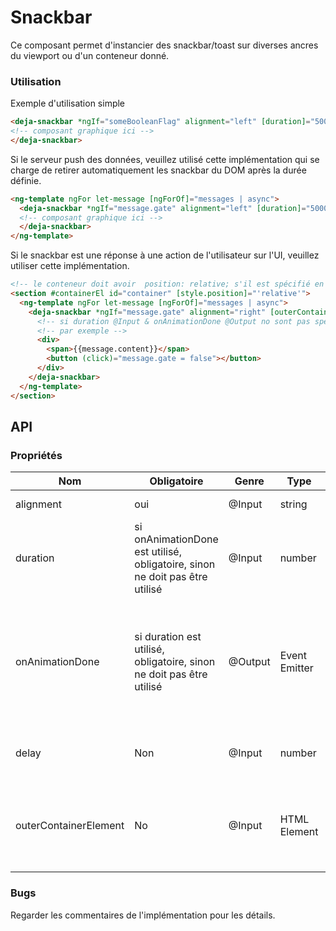# Snackbar
Ce composant permet d'instancier des snackbar/toast sur diverses ancres du viewport ou d'un conteneur donné.

### Utilisation
Exemple d'utilisation simple
```html
<deja-snackbar *ngIf="someBooleanFlag" alignment="left" [duration]="5000" (onAnimationDone)="message.gate = false">
<!-- composant graphique ici -->
</deja-snackbar>
```

Si le serveur push des données, veuillez utilisé cette implémentation qui se charge de retirer automatiquement les snackbar du DOM après la durée définie.
```html
<ng-template ngFor let-message [ngForOf]="messages | async">
  <deja-snackbar *ngIf="message.gate" alignment="left" [duration]="5000" (onAnimationDone)="message.gate = false">
  <!-- composant graphique ici -->
  </deja-snackbar>
</ng-template>
```

Si le snackbar est une réponse à une action de l'utilisateur sur l'UI, veuillez utiliser cette implémentation.
```html
<!-- le conteneur doit avoir  position: relative; s'il est spécifié en utilisant @Input outerContainerElement-->
<section #containerEl id="container" [style.position]="'relative'">
  <ng-template ngFor let-message [ngForOf]="messages | async">
    <deja-snackbar *ngIf="message.gate" alignment="right" [outerContainerElement]="containerEl">
      <!-- si duration @Input & onAnimationDone @Output no sont pas spécifiés, un Event Emitter externe doit être utilisé pour disposé du snackbar -->
      <!-- par exemple -->
      <div>
        <span>{{message.content}}</span>
        <button (click)="message.gate = false"></button>
      </div>
    </deja-snackbar>
  </ng-template>
</section>
```

## API
### Propriétés
<table>
    <thead>
        <tr>
            <th>Nom</th>
            <th>Obligatoire</th>
            <th>Genre</th>
            <th>Type</th>
            <th>Description</th>
        </tr>
    </thead>
    <tbody>
        <tr>
            <td>alignment</td>
            <td>oui</td>
            <td>@Input</td>
            <td>string</td>
            <td>spécifie l'ancre</td>
        </tr>
        <tr>
            <td>duration</td>
            <td>si onAnimationDone est utilisé, obligatoire, sinon ne doit pas être utilisé</td>
            <td>@Input</td>
            <td>number</td>
            <td>spécifie la durée de vie du snackbar sur la vue</td>
        </tr>
        <tr>
            <td>onAnimationDone</td>
            <td>si duration est utilisé, obligatoire, sinon ne doit pas être utilisé</td>
            <td>@Output</td>
            <td>Event Emitter</td>
            <td>doit être utilisé pour inverser le booléen qui définis si l'élément est présent dans le DOM ou pas</td>
        </tr>
        <tr>
            <td>delay</td>
            <td>Non</td>
            <td>@Input</td>
            <td>number</td>
            <td>délais d'affichage du snackbar</td>
        </tr>
        <tr>
            <td>outerContainerElement</td>
            <td>No</td>
            <td>@Input</td>
            <td>HTML Element</td>
            <td>spécifie le conteneur du snack, le conteneur doit avoir, position: relative;</td>
        </tr>
    </tbody>
</table>

### Bugs
Regarder les commentaires de l'implémentation pour les détails.
